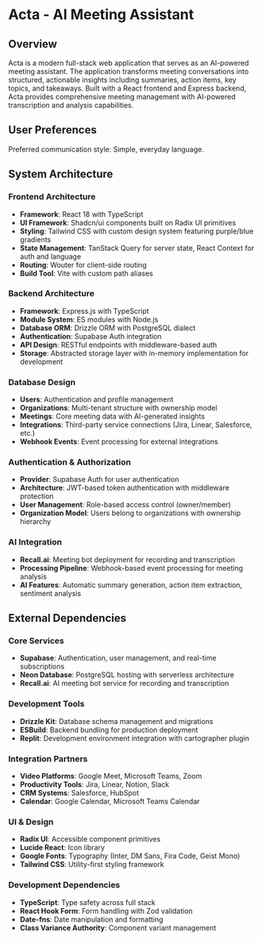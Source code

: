 # Acta - AI Meeting Assistant

## Overview

Acta is a modern full-stack web application that serves as an AI-powered meeting assistant. The application transforms meeting conversations into structured, actionable insights including summaries, action items, key topics, and takeaways. Built with a React frontend and Express backend, Acta provides comprehensive meeting management with AI-powered transcription and analysis capabilities.

## User Preferences

Preferred communication style: Simple, everyday language.

## System Architecture

### Frontend Architecture
- **Framework**: React 18 with TypeScript
- **UI Framework**: Shadcn/ui components built on Radix UI primitives
- **Styling**: Tailwind CSS with custom design system featuring purple/blue gradients
- **State Management**: TanStack Query for server state, React Context for auth and language
- **Routing**: Wouter for client-side routing
- **Build Tool**: Vite with custom path aliases

### Backend Architecture
- **Framework**: Express.js with TypeScript
- **Module System**: ES modules with Node.js
- **Database ORM**: Drizzle ORM with PostgreSQL dialect
- **Authentication**: Supabase Auth integration
- **API Design**: RESTful endpoints with middleware-based auth
- **Storage**: Abstracted storage layer with in-memory implementation for development

### Database Design
- **Users**: Authentication and profile management
- **Organizations**: Multi-tenant structure with ownership model
- **Meetings**: Core meeting data with AI-generated insights
- **Integrations**: Third-party service connections (Jira, Linear, Salesforce, etc.)
- **Webhook Events**: Event processing for external integrations

### Authentication & Authorization
- **Provider**: Supabase Auth for user authentication
- **Architecture**: JWT-based token authentication with middleware protection
- **User Management**: Role-based access control (owner/member)
- **Organization Model**: Users belong to organizations with ownership hierarchy

### AI Integration
- **Recall.ai**: Meeting bot deployment for recording and transcription
- **Processing Pipeline**: Webhook-based event processing for meeting analysis
- **AI Features**: Automatic summary generation, action item extraction, sentiment analysis

## External Dependencies

### Core Services
- **Supabase**: Authentication, user management, and real-time subscriptions
- **Neon Database**: PostgreSQL hosting with serverless architecture
- **Recall.ai**: AI meeting bot service for recording and transcription

### Development Tools
- **Drizzle Kit**: Database schema management and migrations
- **ESBuild**: Backend bundling for production deployment
- **Replit**: Development environment integration with cartographer plugin

### Integration Partners
- **Video Platforms**: Google Meet, Microsoft Teams, Zoom
- **Productivity Tools**: Jira, Linear, Notion, Slack
- **CRM Systems**: Salesforce, HubSpot
- **Calendar**: Google Calendar, Microsoft Teams Calendar

### UI & Design
- **Radix UI**: Accessible component primitives
- **Lucide React**: Icon library
- **Google Fonts**: Typography (Inter, DM Sans, Fira Code, Geist Mono)
- **Tailwind CSS**: Utility-first styling framework

### Development Dependencies
- **TypeScript**: Type safety across full stack
- **React Hook Form**: Form handling with Zod validation
- **Date-fns**: Date manipulation and formatting
- **Class Variance Authority**: Component variant management